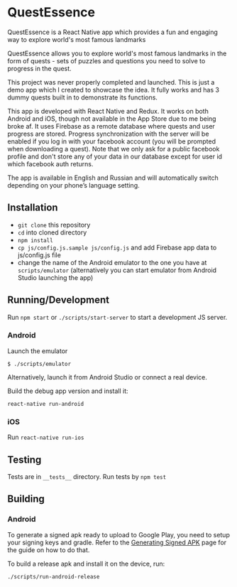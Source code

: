 # QuestEssence
QuestEssence is a React Native app which provides a fun and engaging way to explore world's most famous landmarks

QuestEssence allows you to explore world's most famous landmarks in the form of quests - sets of puzzles and
questions you need to solve to progress in the quest.

This project was never properly completed and launched. This is just a demo app which I created to showcase the idea.
It fully works and has 3 dummy quests built in to demonstrate its functions.

This app is developed with React Native and Redux. It works on both Android and iOS, though not available
in the App Store due to me being broke af. It uses Firebase as a remote database where quests and user
progress are stored. Progress synchronization with the server will be enabled if you log in with your 
facebook account (you will be prompted when downloading a quest). Note that we only ask for a public 
facebook profile and don't store any of your data in our database except for user id which facebook auth returns.

The app is available in English and Russian and will automatically switch depending on your phone’s language setting.

## Installation

* `git clone` this repository
* `cd` into cloned directory
* `npm install`
* `cp js/config.js.sample js/config.js` and add Firebase app data to js/config.js file
* change the name of the Android emulator to the one you have at `scripts/emulator` (alternatively you can start emulator from Android Studio launching the app)

## Running/Development

Run `npm start` or `./scripts/start-server` to start a development JS server.

### Android

Launch the emulator

```
$ ./scripts/emulator
```

Alternatively, launch it from Android Studio or connect a real device.

Build the debug app version and install it:

```
react-native run-android
```

### iOS

Run `react-native run-ios`

## Testing

Tests are in `__tests__` directory. Run tests by `npm test`

## Building

### Android

To generate a signed apk ready to upload to Google Play, you need to setup your signing keys and gradle. Refer to the [Generating Signed APK](https://facebook.github.io/react-native/docs/signed-apk-android.html) page for the guide on how to do that.

To build a release apk and install it on the device, run:

```
./scripts/run-android-release
```
